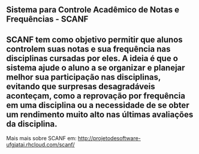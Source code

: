 Sistema para Controle Acadêmico de Notas e Frequências - SCANF
----
SCANF tem como objetivo permitir que alunos controlem suas notas e sua frequência nas disciplinas cursadas por eles. A ideia é que o sistema ajude o aluno a se organizar e planejar melhor sua participação nas disciplinas, evitando que surpresas desagradáveis aconteçam, como a reprovação por frequência em uma disciplina ou a necessidade de se obter um rendimento muito alto nas últimas avaliações da disciplina. 
----
Mais mais sobre SCANF em: http://projetodesoftware-ufgjatai.rhcloud.com/scanf/
